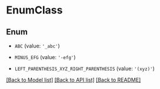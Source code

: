 # EnumClass


## Enum

* `ABC` (value: `'_abc'`)

* `MINUS_EFG` (value: `'-efg'`)

* `LEFT_PARENTHESIS_XYZ_RIGHT_PARENTHESIS` (value: `'(xyz)'`)

[[Back to Model list]](../README.md#documentation-for-models) [[Back to API list]](../README.md#documentation-for-api-endpoints) [[Back to README]](../README.md)


